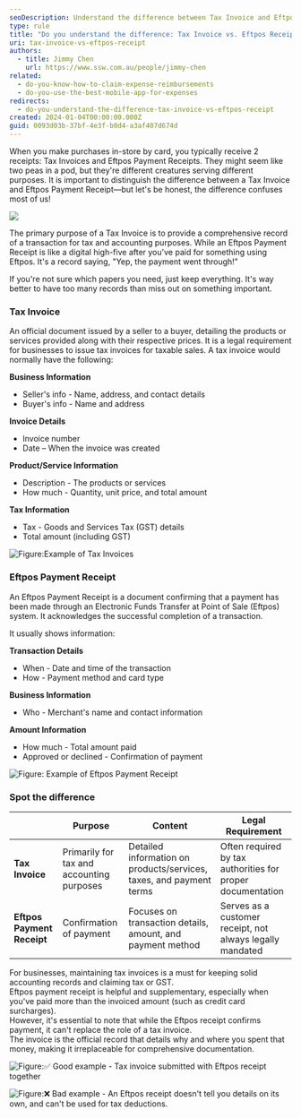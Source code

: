 ```yaml
---
seoDescription: Understand the difference between Tax Invoice and Eftpos Receipt - A comprehensive guide to tax compliance and expense management.
type: rule
title: "Do you understand the difference: Tax Invoice vs. Eftpos Receipt?"
uri: tax-invoice-vs-eftpos-receipt
authors:
  - title: Jimmy Chen
    url: https://www.ssw.com.au/people/jimmy-chen
related:
  - do-you-know-how-to-claim-expense-reimbursements
  - do-you-use-the-best-mobile-app-for-expenses
redirects:
  - do-you-understand-the-difference-tax-invoice-vs-eftpos-receipt
created: 2024-01-04T00:00:00.000Z
guid: 0093d03b-37bf-4e3f-b0d4-a3af407d674d
---
```


When you make purchases in-store by card, you typically receive 2 receipts: Tax Invoices and Eftpos Payment Receipts.
They might seem like two peas in a pod, but they're different creatures serving different purposes.
It is important to distinguish the difference between a Tax Invoice and Eftpos Payment Receipt—but let's be honest, the difference confuses most of us!

![](invoice-receipt-1.png)

The primary purpose of a Tax Invoice is to provide a comprehensive record of a transaction for tax and accounting purposes.
While an Eftpos Payment Receipt is like a digital high-five after you've paid for something using Eftpos. It's a record saying, "Yep, the payment went through!"

If you're not sure which papers you need, just keep everything. It's way better to have too many records than miss out on something important.

### Tax Invoice

An official document issued by a seller to a buyer, detailing the products or services provided along with their respective prices.
It is a legal requirement for businesses to issue tax invoices for taxable sales.
A tax invoice would normally have the following:

**Business Information**

* Seller's info - Name, address, and contact details
* Buyer's info - Name and address

**Invoice Details**

* Invoice number
* Date – When the invoice was created

**Product/Service Information**

* Description - The products or services
* How much - Quantity, unit price, and total amount

**Tax Information**

* Tax - Goods and Services Tax (GST) details
* Total amount (including GST)

![Figure:Example of Tax Invoices](tax-invoice-example-au.1678919047955.jpg)

### Eftpos Payment Receipt

An Eftpos Payment Receipt is a document confirming that a payment has been made through an Electronic Funds Transfer at Point of Sale (Eftpos) system.
It acknowledges the successful completion of a transaction.

It usually shows information:

**Transaction Details**

* When - Date and time of the transaction
* How - Payment method and card type

**Business Information**

* Who - Merchant's name and contact information

**Amount Information**

* How much - Total amount paid
* Approved or declined - Confirmation of payment

![Figure: Example of Eftpos Payment Receipt](Picture2.png)

### Spot the difference

|                            | **Purpose**                               | **Content**                                                         | **Legal Requirement**                                      |
| -------------------------- | ----------------------------------------- | ------------------------------------------------------------------- | ---------------------------------------------------------- |
| **Tax Invoice**            | Primarily for tax and accounting purposes | Detailed information on products/services, taxes, and payment terms | Often required by tax authorities for proper documentation |
| **Eftpos Payment Receipt** | Confirmation of payment                   | Focuses on transaction details, amount, and payment method          | Serves as a customer receipt, not always legally mandated  |

For businesses, maintaining tax invoices is a must for keeping solid accounting records and claiming tax or GST.  
Eftpos payment receipt is helpful and supplementary, especially when you've paid more than the invoiced amount (such as credit card surcharges).  
However, it's essential to note that while the Eftpos receipt confirms payment, it can't replace the role of a tax invoice.  
The invoice is the official record that details why and where you spent that money, making it irreplaceable for comprehensive documentation.

![Figure:✅ Good example - Tax invoice submitted with Eftpos receipt together](Picture3.jpg)

![Figure:❌ Bad example - An Eftpos receipt doesn't tell you details on its own, and can't be used for tax deductions.](invoice-receipt-4.png)

